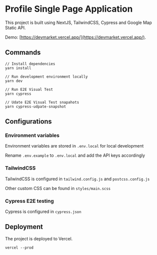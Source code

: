 # Profile Single Page Application

This project is built using NextJS, TailwindCSS, Cypress and Google Map Static API.

Demo: [https://devmarket.vercel.app/](https://devmarket.vercel.app/).

## Commands

```
// Install dependencies
yarn install

// Run development environment locally
yarn dev

// Run E2E Visual Test
yarn cypress

// Udate E2E Visual Test snapahots
yarn cypress-udpate-snapshot
```

## Configurations

### Environment variables

Environment variables are stored in `.env.local` for local development

Rename `.env.example` to `.env.local` and add the API keys accordingly

### TailwindCSS

TailwindCSS is configured in `tailwind.config.js` and `postcss.config.js`

Other custom CSS can be found in `styles/main.scss`

### Cypress E2E testing

Cypress is configured in `cypress.json`

## Deployment

The project is deployed to Vercel.

```
vercel --prod
```
